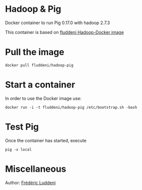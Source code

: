 Hadoop & Pig
==============================

Docker container to run Pig 0.17.0 with hadoop 2.7.3

This container is based on [fluddeni Hadoop-Docker image](https://registry.hub.docker.com/u/fluddeni/hadoop/) 

# Pull the image

```
docker pull fluddeni/hadoop-pig
```

# Start a container

In order to use the Docker image use:

```
docker run -i -t fluddeni/hadoop-pig /etc/bootstrap.sh -bash
```

# Test Pig

Once the container has started, execute
```
pig -x local
```

# Miscellaneous
Author: <a href="http://www.luddeni.net">Frédéric Luddeni</a>
